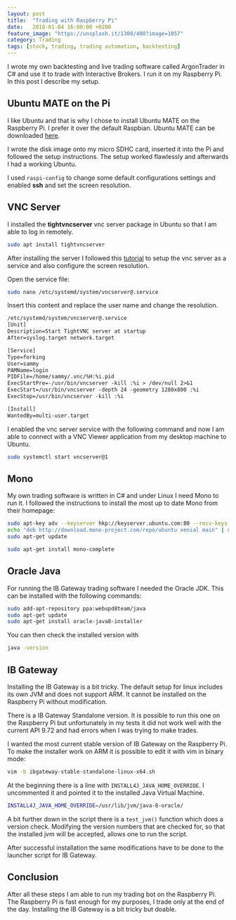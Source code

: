 ```yaml
---
layout: post
title:  "Trading with Raspberry Pi"
date:   2018-01-04 16:00:00 +0200
feature_image: "https://unsplash.it/1300/400?image=1057"
category: Trading
tags: [stock, trading, trading automation, backtesting]
---
```


I wrote my own backtesting and live trading software called ArgonTrader in C#
and use it to trade with Interactive Brokers.
I run it on my Raspberry Pi. In this post I describe my setup.

<!-- more -->

## Ubuntu MATE on the Pi

I like Ubuntu and that is why I chose to install Ubuntu MATE on the Raspberry
Pi. I prefer it over the default Raspbian. Ubuntu MATE can be downloaded
[here](https://ubuntu-mate.org/raspberry-pi/).

I wrote the disk image onto my micro SDHC card, inserted it into the Pi and
followed the setup instructions. The setup worked flawlessly and afterwards 
I had a working Ubuntu.

I used `raspi-config` to change some default configurations settings and enabled
**ssh** and set the screen resolution.

## VNC Server

I installed the **tightvncserver** vnc server package in Ubuntu so that I am
able to log in remotely.

```bash
sudo apt install tightvncserver
```

After installing the server I followed this
[tutorial](https://www.digitalocean.com/community/tutorials/how-to-install-and-configure-vnc-on-ubuntu-16-04)
to setup the vnc server as a service and also configure the screen resolution.

Open the service file:

```bash
sudo nano /etc/systemd/system/vncserver@.service
```

Insert this content and replace the user name and change the resolution.

```txt
/etc/systemd/system/vncserver@.service 
[Unit]
Description=Start TightVNC server at startup
After=syslog.target network.target

[Service]
Type=forking
User=sammy
PAMName=login
PIDFile=/home/sammy/.vnc/%H:%i.pid
ExecStartPre=-/usr/bin/vncserver -kill :%i > /dev/null 2>&1
ExecStart=/usr/bin/vncserver -depth 24 -geometry 1280x800 :%i
ExecStop=/usr/bin/vncserver -kill :%i

[Install]
WantedBy=multi-user.target
```

I enabled the vnc server service with the following command and now I am able to
connect with a VNC Viewer application from my desktop machine to Ubuntu.

```bash
sudo systemctl start vncserver@1
```

## Mono

My own trading software is written in C# and under Linux I need Mono to run it.
I followed the instructions to install the most up to date Mono from their homepage:

```bash
sudo apt-key adv --keyserver hkp://keyserver.ubuntu.com:80 --recv-keys 3FA7E0328081BFF6A14DA29AA6A19B38D3D831EF
echo "deb http://download.mono-project.com/repo/ubuntu xenial main" | sudo tee /etc/apt/sources.list.d/mono-official.list
sudo apt-get update

sudo apt-get install mono-complete
```

## Oracle Java

For running the IB Gateway trading software I needed the Oracle JDK. This can be
installed with the following commands:

```bash
sudo add-apt-repository ppa:webupd8team/java
sudo apt-get update
sudo apt-get install oracle-java8-installer
```

You can then check the installed version with

```bash
java -version
```

## IB Gateway

Installing the IB Gateway is a bit tricky. The default setup for linux includes
its own JVM and does not support ARM. It cannot be installed on the Raspberry
Pi without modification.

There is a IB Gateway Standalone version. It is possible to run this one on the
Raspberry Pi but unfortunately in my tests it did not work well with the current
API 9.72 and had errors when I was trying to make trades.

I wanted the most current stable version of IB Gateway on the Raspberry Pi.
To make the installer work on ARM it is possible to edit it with vim in binary mode:

```bash
vim -b ibgateway-stable-standalone-linux-x64.sh
```

At the beginning there is a line with `INSTALL4J_JAVA_HOME_OVERRIDE`. I
uncommented it and pointed it to the installed Java Virtual Machine.

```bash
INSTALL4J_JAVA_HOME_OVERRIDE=/usr/lib/jvm/java-8-oracle/
```

A bit further down in the script there is a `test_jvm()` function which does a
version check. Modifying the version numbers that are checked for, so that the
installed jvm will be accepted, allows one to run the script.

After successful installation the same modifications have to be done to the
launcher script for IB Gateway.

## Conclusion

After all these steps I am able to run my trading bot on the Raspberry Pi. The
Raspberry Pi is fast enough for my purposes, I trade only at the end of the day.
Installing the IB Gateway is a bit tricky but doable.